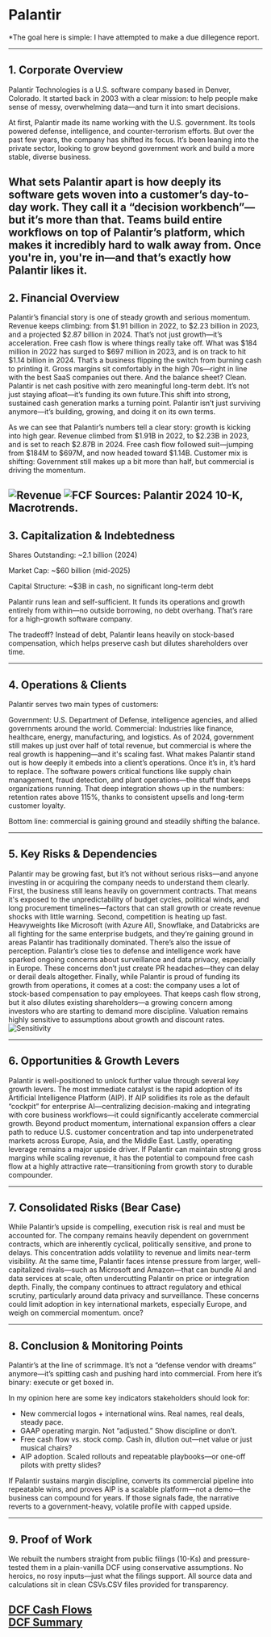 # Palantir 

*The goal here is simple: I have attempted to make a due dillegence report. 

---

## 1. Corporate Overview  
Palantir Technologies is a U.S. software company based in Denver, Colorado. It started back in 2003 with a clear mission: to help people make sense of messy, overwhelming data—and turn it into smart decisions.

At first, Palantir made its name working with the U.S. government. Its tools powered defense, intelligence, and counter-terrorism efforts. But over the past few years, the company has shifted its focus. It’s been leaning into the private sector, looking to grow beyond government work and build a more stable, diverse business.

What sets Palantir apart is how deeply its software gets woven into a customer’s day-to-day work. They call it a “decision workbench”—but it’s more than that. Teams build entire workflows on top of Palantir’s platform, which makes it incredibly hard to walk away from. Once you're in, you're in—and that’s exactly how Palantir likes it.
---

## 2. Financial Overview
Palantir’s financial story is one of steady growth and serious momentum.
Revenue keeps climbing: from $1.91 billion in 2022, to $2.23 billion in 2023, and a projected $2.87 billion in 2024. That’s not just growth—it’s acceleration.
Free cash flow is where things really take off. What was $184 million in 2022 has surged to $697 million in 2023, and is on track to hit $1.14 billion in 2024. That’s a business flipping the switch from burning cash to printing it.
Gross margins sit comfortably in the high 70s—right in line with the best SaaS companies out there.
And the balance sheet? Clean. Palantir is net cash positive with zero meaningful long-term debt. It’s not just staying afloat—it’s funding its own future.This shift into strong, sustained cash generation marks a turning point. Palantir isn’t just surviving anymore—it’s building, growing, and doing it on its own terms.

As we can see that Palantir’s numbers tell a clear story: growth is kicking into high gear.
Revenue climbed from $1.91B in 2022, to $2.23B in 2023, and is set to reach $2.87B in 2024.
Free cash flow followed suit—jumping from $184M to $697M, and now headed toward $1.14B.
Customer mix is shifting: Government still makes up a bit more than half, but commercial is driving the momentum.



![Revenue](images/palantir_rev_actual.png)
![FCF](images/palantir_fcf_actual.png) 
Sources: Palantir 2024 10-K, Macrotrends.
---
## 3. Capitalization & Indebtedness

Shares Outstanding: ~2.1 billion (2024)

Market Cap: ~$60 billion (mid-2025)

Capital Structure: ~$3B in cash, no significant long-term debt

Palantir runs lean and self-sufficient. It funds its operations and growth entirely from within—no outside borrowing, no debt overhang. That’s rare for a high-growth software company.

The tradeoff? Instead of debt, Palantir leans heavily on stock-based compensation, which helps preserve cash but dilutes shareholders over time.

---
## 4. Operations & Clients

Palantir serves two main types of customers:

Government: U.S. Department of Defense, intelligence agencies, and allied governments around the world.
Commercial: Industries like finance, healthcare, energy, manufacturing, and logistics. As of 2024, government still makes up just over half of total revenue, but commercial is where the real growth is happening—and it's scaling fast. What makes Palantir stand out is how deeply it embeds into a client’s operations. Once it’s in, it’s hard to replace. The software powers critical functions like supply chain management, fraud detection, and plant operations—the stuff that keeps organizations running. That deep integration shows up in the numbers: retention rates above 115%, thanks to consistent upsells and long-term customer loyalty.

Bottom line: commercial is gaining ground and steadily shifting the balance.


---
## 5. Key Risks & Dependencies

Palantir may be growing fast, but it’s not without serious risks—and anyone investing in or acquiring the company needs to understand them clearly. First, the business still leans heavily on government contracts. That means it's exposed to the unpredictability of budget cycles, political winds, and long procurement timelines—factors that can stall growth or create revenue shocks with little warning. Second, competition is heating up fast. Heavyweights like Microsoft (with Azure AI), Snowflake, and Databricks are all fighting for the same enterprise budgets, and they’re gaining ground in areas Palantir has traditionally dominated. There’s also the issue of perception. Palantir’s close ties to defense and intelligence work have sparked ongoing concerns about surveillance and data privacy, especially in Europe. These concerns don’t just create PR headaches—they can delay or derail deals altogether. Finally, while Palantir is proud of funding its growth from operations, it comes at a cost: the company uses a lot of stock-based compensation to pay employees. That keeps cash flow strong, but it also dilutes existing shareholders—a growing concern among investors who are starting to demand more discipline.
Valuation remains highly sensitive to assumptions about growth and discount rates. 
![Sensitivity](images/palantir_sensitivity_actual.png)  

---

## 6. Opportunities & Growth Levers

Palantir is well-positioned to unlock further value through several key growth levers. The most immediate catalyst is the rapid adoption of its Artificial Intelligence Platform (AIP). If AIP solidifies its role as the default “cockpit” for enterprise AI—centralizing decision-making and integrating with core business workflows—it could significantly accelerate commercial growth. Beyond product momentum, international expansion offers a clear path to reduce U.S. customer concentration and tap into underpenetrated markets across Europe, Asia, and the Middle East. Lastly, operating leverage remains a major upside driver. If Palantir can maintain strong gross margins while scaling revenue, it has the potential to compound free cash flow at a highly attractive rate—transitioning from growth story to durable compounder.

---

## 7. Consolidated Risks (Bear Case)

While Palantir’s upside is compelling, execution risk is real and must be accounted for. The company remains heavily dependent on government contracts, which are inherently cyclical, politically sensitive, and prone to delays. This concentration adds volatility to revenue and limits near-term visibility. At the same time, Palantir faces intense pressure from larger, well-capitalized rivals—such as Microsoft and Amazon—that can bundle AI and data services at scale, often undercutting Palantir on price or integration depth. Finally, the company continues to attract regulatory and ethical scrutiny, particularly around data privacy and surveillance. These concerns could limit adoption in key international markets, especially Europe, and weigh on commercial momentum. once? 


---
## 8. Conclusion & Monitoring Points

Palantir’s at the line of scrimmage. It’s not a “defense vendor with dreams” anymore—it’s spitting cash and pushing hard into commercial. From here it’s binary: execute or get boxed in.

In my opinion here are some key indicators stakeholders should look for:

- New commercial logos + international wins. Real names, real deals, steady pace.
- GAAP operating margin. Not “adjusted.” Show discipline or don’t.
- Free cash flow vs. stock comp. Cash in, dilution out—net value or just musical chairs?
- AIP adoption. Scaled rollouts and repeatable playbooks—or one-off pilots with pretty slides?

If Palantir sustains margin discipline, converts its commercial pipeline into repeatable wins, and proves AIP is a scalable platform—not a demo—the business can compound for years. If those signals fade, the narrative reverts to a government-heavy, volatile profile with capped upside.

---

## 9. Proof of Work

We rebuilt the numbers straight from public filings (10-Ks) and pressure-tested them in a plain-vanilla DCF using conservative assumptions. No heroics, no rosy inputs—just what the filings support. All source data and calculations sit in clean CSVs.CSV files provided for transparency.

[DCF Cash Flows](images/palantir_dcf_table_actual.csv)  
[DCF Summary](images/palantir_dcf_summary_actual.csv)  
---

